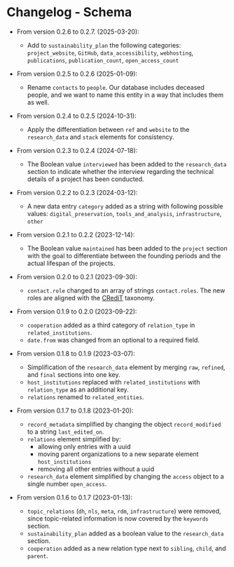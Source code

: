 # Changelog - Schema

- From version 0.2.6 to 0.2.7. (2025-03-20):
  - Add to `sustainability_plan` the following categories: `project_website`, `GitHub`, `data_accessibility`, `webhosting`, `publications`, `publication_count`, `open_access_count`

- From version 0.2.5 to 0.2.6 (2025-01-09):
  - Rename `contacts` to `people`. Our database includes deceased people, and we want to name this entity in a way that includes them as well.

- From version 0.2.4 to 0.2.5 (2024-10-31):
  - Apply the differentiation between `ref` and `website` to the `research_data` and `stack` elements for consistency.

- From version 0.2.3 to 0.2.4 (2024-07-18):
  - The Boolean value `interviewed` has been added to the `research_data` section to indicate whether the interview regarding the technical details of a project has been conducted.

- From version 0.2.2 to 0.2.3 (2024-03-12):
  - A new data entry `category` added as a string with following possible values: `digital_preservation`, `tools_and_analysis`, `infrastructure`, `other`

- From version 0.2.1 to 0.2.2 (2023-12-14):
  - The Boolean value `maintained` has been added to the `project` section with the goal to differentiate between the founding periods and the actual lifespan of the projects.

- From version 0.2.0 to 0.2.1 (2023-09-30):
  - `contact.role` changed to an array of strings `contact.roles`. The new roles are aligned with the [CRediT](https://credit.niso.org/) taxonomy.

- From version 0.1.9 to 0.2.0 (2023-09-22):
  - `cooperation` added as a third category of `relation_type` in `related_institutions`.
  - `date.from` was changed from an optional to a required field.

- From version 0.1.8 to 0.1.9 (2023-03-07):
  - Simplification of the `research_data` element by merging `raw`, `refined`, and `final` sections into one key.
  - `host_institutions` replaced with `related_institutions` with `relation_type` as an additional key.
  - `relations` renamed to `related_entities`.

- From version 0.1.7 to 0.1.8 (2023-01-20):
  - `record_metadata` simplified by changing the object `record_modified` to a string `last_edited_on`.
  - `relations` element simplified by:
    - allowing only entries with a uuid
    - moving parent organizations to a new separate element `host_institutions`
    - removing all other entries without a uuid
  - `research_data` element simplified by changing the `access` object to a single number `open_access`.

- From version 0.1.6 to 0.1.7 (2023-01-13):
  - `topic_relations` (`dh`, `nls`, `meta`, `rdm`, `infrastructure`) were removed, since topic-related information is now covered by the `keywords` section.
  - `sustainability_plan` added as a boolean value to the `research_data` section.
  - `cooperation` added as a new relation type next to `sibling`, `child`, and `parent`.
